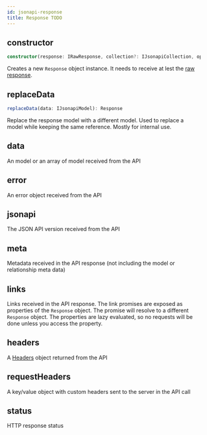 ```yaml
---
id: jsonapi-response
title: Response TODO
---
```


## constructor

```typescript
constructor(response: IRawResponse, collection?: IJsonapiCollection, options?: IRequestOptions, overrideData?: IJsonapiModel |Array<IJsonapiModel >)
```

Creates a new `Response` object instance. It needs to receive at lest the [raw response](typescript-interfaces#irawresponse).

## replaceData

```typescript
replaceData(data: IJsonapiModel): Response
```

Replace the response model with a different model. Used to replace a model while keeping the same reference. Mostly for internal use.

## data

An model or an array of model received from the API

## error

An error object received from the API

## jsonapi

The JSON API version received from the API

## meta

Metadata received in the API response (not including the model or relationship meta data)

## links

Links received in the API response. The link promises are exposed as properties of the `Response` object. The promise will resolve to a different `Response` object. The properties are lazy evaluated, so no requests will be done unless you access the property.

## headers

A [Headers](https://developer.mozilla.org/en-US/docs/Web/API/Headers) object returned from the API

## requestHeaders

A key/value object with custom headers sent to the server in the API call

## status

HTTP response status

